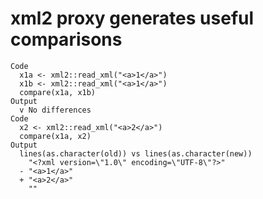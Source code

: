 # xml2 proxy generates useful comparisons

    Code
      x1a <- xml2::read_xml("<a>1</a>")
      x1b <- xml2::read_xml("<a>1</a>")
      compare(x1a, x1b)
    Output
      v No differences
    Code
      x2 <- xml2::read_xml("<a>2</a>")
      compare(x1a, x2)
    Output
      lines(as.character(old)) vs lines(as.character(new))
        "<?xml version=\"1.0\" encoding=\"UTF-8\"?>"
      - "<a>1</a>"
      + "<a>2</a>"
        ""

